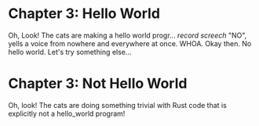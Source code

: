# Chapter 3: Hello World

Oh, Look! The cats are making a hello world progr... *record screech* "NO", yells a voice from nowhere and everywhere at once. WHOA. Okay then. No hello world. Let's try something else...

# Chapter 3: Not Hello World
Oh, look! The cats are doing something trivial with Rust code that is explicitly not a hello_world program!
